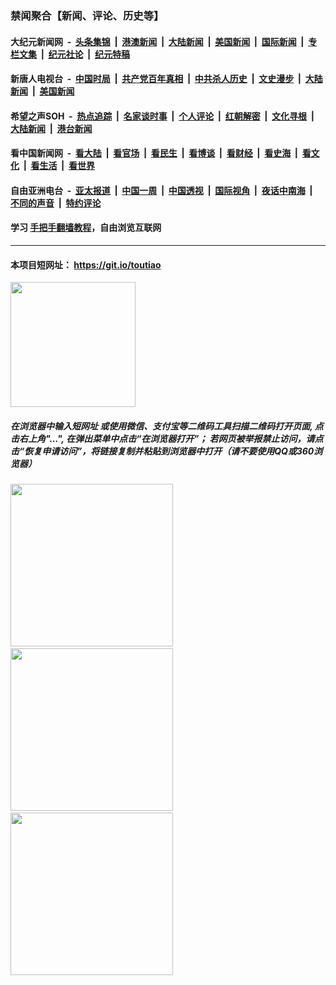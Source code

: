 ### 禁闻聚合【新闻、评论、历史等】

#### 大纪元新闻网 &nbsp;-&nbsp; [头条集锦](indexes/E头条集锦.md?t=02161922) &nbsp;|&nbsp; [港澳新闻](indexes/E港澳新闻.md?t=02161922)  &nbsp;|&nbsp; [大陆新闻](indexes/E大陆新闻.md?t=02161922) &nbsp;|&nbsp; [美国新闻](indexes/E美国新闻.md?t=02161922) &nbsp;|&nbsp; [国际新闻](indexes/E国际新闻.md?t=02161922) &nbsp;|&nbsp; [专栏文集](indexes/E专栏文集.md?t=02161922) &nbsp;|&nbsp; [纪元社论](indexes/E纪元社论.md?t=02161922) &nbsp;|&nbsp; [纪元特稿](indexes/E纪元特稿.md?t=02161922) 

#### 新唐人电视台 &nbsp;-&nbsp; [中国时局](indexes/N中国时局.md?t=02161922) &nbsp;|&nbsp; [共产党百年真相](indexes/N共产党百年真相.md?t=02161922) &nbsp;|&nbsp; [中共杀人历史](indexes/N中共杀人历史.md?t=02161922) &nbsp;|&nbsp; [文史漫步](indexes/N文史漫步.md?t=02161922) &nbsp;|&nbsp; [大陆新闻](indexes/N大陆新闻.md?t=02161922) &nbsp;|&nbsp; [美国新闻](indexes/N美国新闻.md?t=02161922)

#### 希望之声SOH &nbsp;-&nbsp; [热点追踪](indexes/H热点追踪.md?t=02161922) &nbsp;|&nbsp; [名家谈时事](indexes/H名家谈时事.md?t=02161922) &nbsp;|&nbsp; [个人评论](indexes/H个人评论.md?t=02161922)  &nbsp;|&nbsp; [红朝解密](indexes/H红朝解密.md?t=02161922) &nbsp;|&nbsp; [文化寻根](indexes/H文化寻根.md?t=02161922) &nbsp;|&nbsp; [大陆新闻](indexes/H大陆新闻.md?t=02161922) &nbsp;|&nbsp; [港台新闻](indexes/H港台新闻.md?t=02161922)

#### 看中国新闻网 &nbsp;-&nbsp; [看大陆](indexes/S看大陆.md?t=02161922) &nbsp;|&nbsp; [看官场](indexes/S看官场.md?t=02161922) &nbsp;|&nbsp; [看民生](indexes/S看民生.md?t=02161922)  &nbsp;|&nbsp; [看博谈](indexes/S看博谈.md?t=02161922) &nbsp;|&nbsp; [看财经](indexes/S看财经.md?t=02161922) &nbsp;|&nbsp; [看史海](indexes/S看史海.md?t=02161922) &nbsp;|&nbsp; [看文化](indexes/S看文化.md?t=02161922) &nbsp;|&nbsp; [看生活](indexes/S看生活.md?t=02161922) &nbsp;|&nbsp; [看世界](indexes/S看世界.md?t=02161922)

#### 自由亚洲电台 &nbsp;-&nbsp; [亚太报道](indexes/R亚太报道.md?t=02161922) &nbsp;|&nbsp; [中国一周](indexes/R中国一周.md?t=02161922) &nbsp;|&nbsp; [中国透视](indexes/R中国透视.md?t=02161922)  &nbsp;|&nbsp; [国际视角](indexes/R国际视角.md?t=02161922) &nbsp;|&nbsp; [夜话中南海](indexes/R夜话中南海.md?t=02161922) &nbsp;|&nbsp; [不同的声音](indexes/R不同的声音.md?t=02161922) &nbsp;|&nbsp; [特约评论](indexes/R特约评论.md?t=02161922)

#### 学习 [手把手翻墙教程](https://github.com/gfw-breaker/guides/wiki)，自由浏览互联网

----

#### 本项目短网址： https://git.io/toutiao
<img src="https://raw.githubusercontent.com/gfw-breaker/banned-news/master/scripts/img/qr.png" width="200px"/>  

##### 在浏览器中输入短网址 或使用微信、支付宝等二维码工具扫描二维码打开页面, 点击右上角"...", 在弹出菜单中点击“在浏览器打开”； 若网页被举报禁止访问，请点击“恢复申请访问”，将链接复制并粘贴到浏览器中打开（请不要使用QQ或360浏览器）

<img src="https://raw.githubusercontent.com/gfw-breaker/banned-news/master/scripts/img/1.png" width="260px"/> &nbsp; <img src="https://raw.githubusercontent.com/gfw-breaker/banned-news/master/scripts/img/2.png" width="260px"/> &nbsp; <img src="https://raw.githubusercontent.com/gfw-breaker/banned-news/master/scripts/img/3.png" width="260px"/>
